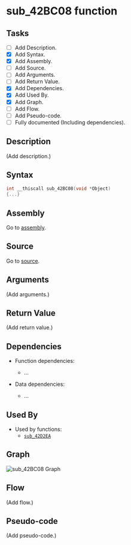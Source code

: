 # sub_42BC08 function

## Tasks

- [ ] Add Description.
- [X] Add Syntax.
- [X] Add Assembly.
- [ ] Add Source.
- [ ] Add Arguments.
- [ ] Add Return Value.
- [X] Add Dependencies.
- [X] Add Used By.
- [X] Add Graph.
- [ ] Add Flow.
- [ ] Add Pseudo-code.
- [ ] Fully documented (Including dependencies).

## Description

(Add description.)

## Syntax

```c
int __thiscall sub_42BC08(void *Object)
{...}
```

## Assembly

Go to [assembly](../asm/sub_42BC08.asm).

## Source

Go to [source](../cc/sub_42BC08.cc).

## Arguments

(Add arguments.)

## Return Value

(Add return value.)

## Dependencies

* Function dependencies:
  * ...


* Data dependencies:
  * ...

## Used By

* Used by functions:
  * [`sub_42D2EA`](../md/sub_42D2EA.md)

## Graph

![sub_42BC08 Graph](../svg/sub_42BC08.svg "sub_42BC08 Graph")

## Flow

(Add flow.)

## Pseudo-code

(Add pseudo-code.)
